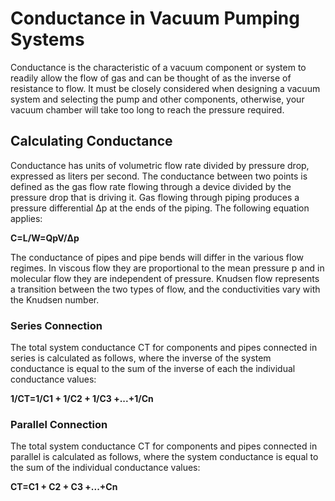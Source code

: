 # Conductance in Vacuum Pumping Systems 
Conductance is the characteristic of a vacuum component or system to readily allow the flow of gas and can be thought of as the inverse of resistance to flow. It must be closely considered when designing a vacuum system and selecting the pump and other components, otherwise, your vacuum chamber will take too long to reach the pressure required.

## Calculating Conductance 
Conductance has units of volumetric flow rate divided by pressure drop, expressed as liters per second. The conductance between two points is defined as the gas flow rate flowing through a device divided by the pressure drop that is driving it.
Gas flowing through piping produces a pressure differential Δp at the ends of the piping. The following equation applies:

**C=L/W=QpV/Δp**

The conductance of pipes and pipe bends will differ in the various flow regimes. In viscous flow they are proportional to the mean pressure p and in molecular flow they are independent of pressure. Knudsen flow represents a transition between the two types of flow, and the conductivities vary with the Knudsen number.
### Series Connection 
The total system conductance CT for components and pipes connected in series is calculated as follows, where the inverse of the system conductance is equal to the sum of the inverse of each the individual conductance values:

**1/CT=1/C1 + 1/C2 + 1/C3 +...+1/Cn**
### Parallel Connection 
The total system conductance CT for components and pipes connected in parallel is calculated as follows, where the system conductance is equal to the sum of the individual conductance values:

**CT=C1 + C2 + C3 +...+Cn**
